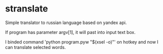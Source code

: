 # stranslate

Simple translator to russian language based on yandex api.

If program has parameter argv[1], it will past into input text box.

I binded command 'python program.pyw "$(xsel -o)"' on hotkey and now I can translate selected words.

